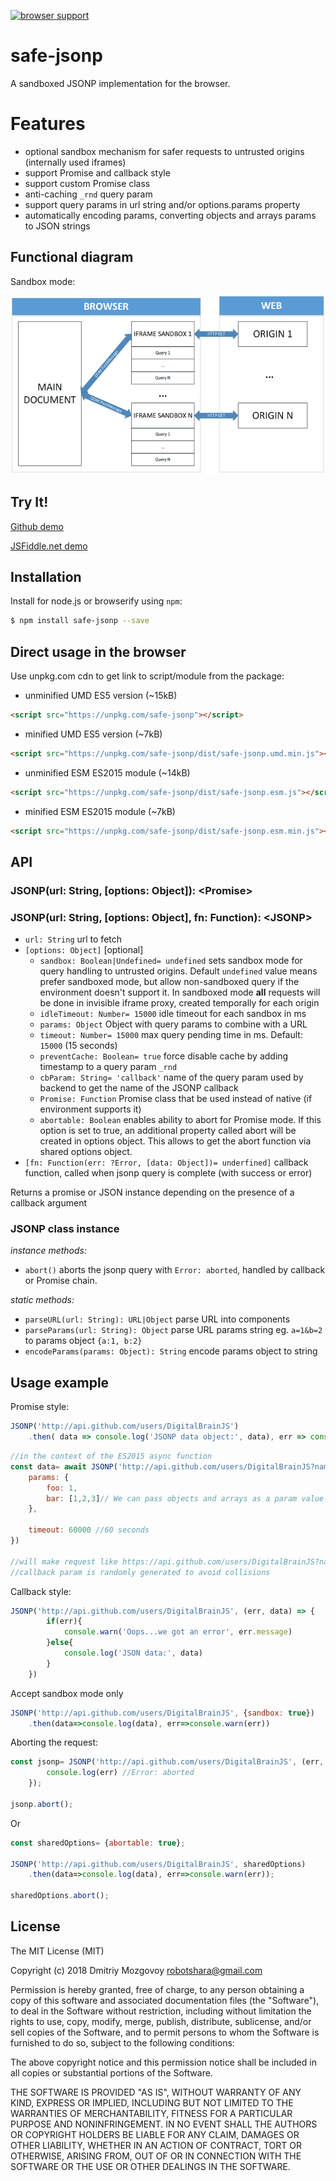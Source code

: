 [![browser support](https://ci.testling.com/DigitalBrainJS/safe-jsonp.png)
](https://ci.testling.com/DigitalBrainJS/safe-jsonp)
# safe-jsonp 


A sandboxed JSONP implementation for the browser.

# Features
- optional sandbox mechanism for safer requests to untrusted origins (internally used iframes)
- support Promise and callback style
- support custom Promise class
- anti-caching `_rnd` query param
- support query params in url string and/or options.params property
- automatically encoding params, converting objects and arrays params to JSON strings  

## Functional diagram
Sandbox mode: 

![Sandbox functional diagram](https://github.com/DigitalBrainJS/safe-jsonp/raw/master/public/safe-jsonp.png)

## Try It!
[Github demo](http://htmlpreview.github.io/?https://github.com/DigitalBrainJS/safe-jsonp/blob/master/public/index.html)

[JSFiddle.net demo](https://jsfiddle.net/DigitalBrain/ugz5qn0r/10/)

## Installation

Install for node.js or browserify using `npm`:

``` bash
$ npm install safe-jsonp --save
```

## Direct usage in the browser
Use unpkg.com cdn to get link to script/module from the package:
- unminified UMD ES5 version (~15kB)
```html
<script src="https://unpkg.com/safe-jsonp"></script>
```
- minified UMD ES5 version (~7kB)
```html
<script src="https://unpkg.com/safe-jsonp/dist/safe-jsonp.umd.min.js"></script>
```
- unminified ESM ES2015 module (~14kB)
```html
<script src="https://unpkg.com/safe-jsonp/dist/safe-jsonp.esm.js"></script>
```
- minified ESM ES2015 module (~7kB)
```html
<script src="https://unpkg.com/safe-jsonp/dist/safe-jsonp.esm.min.js"></script>
```


## API

### JSONP(url: String, [options: Object]): \<Promise>
### JSONP(url: String, [options: Object], fn: Function): \<JSONP>

  - `url: String` url to fetch
  - `[options: Object]` [optional]
      - `sandbox: Boolean|Undefined= undefined` sets sandbox mode for query handling to untrusted origins. 
      Default `undefined` value means prefer sandboxed mode, but allow non-sandboxed query if the environment doesn't support it.
      In sandboxed mode **all** requests will be done in invisible iframe proxy, created temporally for each origin 
      - `idleTimeout: Number= 15000` idle timeout for each sandbox in ms
      - `params: Object` Object with query params to combine with a URL
      - `timeout: Number= 15000` max query pending time in ms. Default: `15000` (15 seconds)
      - `preventCache: Boolean= true` force disable cache by adding timestamp to a query param `_rnd`
      - `cbParam: String= 'callback'` name of the query param used by backend to get the name of the JSONP callback
      - `Promise: Function` Promise class that be used instead of native (if environment supports it)  
      - `abortable: Boolean` enables ability to abort for Promise mode. If this option is set to true, 
      an additional property called abort will be created in options object. 
      This allows to get the abort function via shared options object.  
- `[fn: Function(err: ?Error, [data: Object])= underfined]` callback function, called when jsonp query is complete 
(with success or error)

Returns a promise or JSON instance depending on the presence of a callback argument

### JSONP class instance
*instance methods:*
  - `abort()` aborts the jsonp query with `Error: aborted`, handled by callback or Promise chain.

*static methods:*
  - `parseURL(url: String): URL|Object` parse URL into components
  - `parseParams(url: String): Object` parse URL params string eg. `a=1&b=2` to params object `{a:1, b:2}`
  - `encodeParams(params: Object): String` encode params object to string
  
## Usage example
Promise style:
```javascript
JSONP('http://api.github.com/users/DigitalBrainJS')
    .then( data => console.log('JSONP data object:', data), err => console.warn('Oops...we got an error', err.message))
```

```javascript
//in the context of the ES2015 async function
const data= await JSONP('http://api.github.com/users/DigitalBrainJS?name=bla&age=23', {
    params: {
        foo: 1,
        bar: [1,2,3]// We can pass objects and arrays as a param value
    },
    
    timeout: 60000 //60 seconds
})

//will make request like https://api.github.com/users/DigitalBrainJS?name=bla&age=23&foo=1&bar=%5B1%2C2%2C3%5D&callback=_jsonpvqz.cb0
//callback param is randomly generated to avoid collisions
```   

Callback style:
```javascript
JSONP('http://api.github.com/users/DigitalBrainJS', (err, data) => {
        if(err){
            console.warn('Oops...we got an error', err.message)
        }else{
            console.log('JSON data:', data)
        }    
    })
```

Accept sandbox mode only
```javascript
JSONP('http://api.github.com/users/DigitalBrainJS', {sandbox: true})
    .then(data=>console.log(data), err=>console.warn(err))

```

Aborting the request:
```javascript
const jsonp= JSONP('http://api.github.com/users/DigitalBrainJS', (err, data) => {
        console.log(err) //Error: aborted  
    });
    
jsonp.abort();
```
Or
```javascript
const sharedOptions= {abortable: true};

JSONP('http://api.github.com/users/DigitalBrainJS', sharedOptions)
    .then(data=>console.log(data), err=>console.warn(err));
    
sharedOptions.abort();
```

## License

The MIT License (MIT)

Copyright (c) 2018 Dmitriy Mozgovoy <robotshara@gmail.com>

Permission is hereby granted, free of charge, to any person obtaining a copy of this software and associated documentation files (the "Software"), to deal in the Software without restriction, including without limitation the rights to use, copy, modify, merge, publish, distribute, sublicense, and/or sell copies of the Software, and to permit persons to whom the Software is furnished to do so, subject to the following conditions:

The above copyright notice and this permission notice shall be included in all copies or substantial portions of the Software.

THE SOFTWARE IS PROVIDED "AS IS", WITHOUT WARRANTY OF ANY KIND, EXPRESS OR IMPLIED, INCLUDING BUT NOT LIMITED TO THE WARRANTIES OF MERCHANTABILITY, FITNESS FOR A PARTICULAR PURPOSE AND NONINFRINGEMENT. IN NO EVENT SHALL THE AUTHORS OR COPYRIGHT HOLDERS BE LIABLE FOR ANY CLAIM, DAMAGES OR OTHER LIABILITY, WHETHER IN AN ACTION OF CONTRACT, TORT OR OTHERWISE, ARISING FROM, OUT OF OR IN CONNECTION WITH THE SOFTWARE OR THE USE OR OTHER DEALINGS IN THE SOFTWARE.